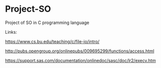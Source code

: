 # Project-SO
Project of SO in C programming language

Links:

https://www.cs.bu.edu/teaching/c/file-io/intro/

http://pubs.opengroup.org/onlinepubs/009695299/functions/access.html

https://support.sas.com/documentation/onlinedoc/sasc/doc/lr2/execv.htm
